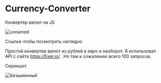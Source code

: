 # Currency-Converter
Конвертер валют на JS

![unnamed](https://user-images.githubusercontent.com/51737588/215349536-66f0fcd0-9ba6-4b6a-a12f-c9849c4744d0.png)

Ссылка чтобы посмотреть наглядно

Простой конвертер валют из рублей в евро и наоборот. Я использовал API с сайта https://fixer.io/ . Но там к сожалению всего 100 запросов.

Скриншот

![Безымянный](https://user-images.githubusercontent.com/51737588/215349614-097075cd-8d3d-4c2d-b529-83be60754e80.jpg)
